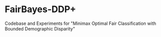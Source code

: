 # FairBayes-DDP+
Codebase and Experiments for "Minimax Optimal Fair Classification with Bounded Demographic Disparity"
